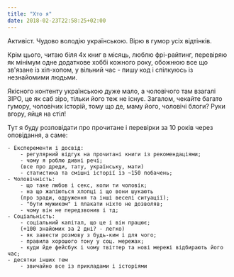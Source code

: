 ```yaml
---
title: "Хто я"
date: 2018-02-23T22:58:25+02:00
---
```

Активіст. Чудово володію українською. Вірю в гумор усіх відтінків.

Крім цього, читаю біля 4х книг в місяць, люблю фрі-райтинг,
перевіряю як мінімум одне додаткове хоббі кожного року,
обожнюю все що зв'язане із хіп-хопом,
у вільний час - пишу код і спілкуюсь із незнайомими людьми.

Якісного контенту українською дуже мало, а чоловічого там взагалі ЗІРО, це як
саб зіро, тільки його теж не існує. Загалом, чекайте багато гумору, 
чоловічих історій, тому що де, маму його, чоловічі блоги? Руки вгору, яйця на стіл!

Тут я буду розповідати про прочитане і перевірки за 10 років через оповідання, а саме:

    - Експеременти і досвід:
        - регулярний відгук на прочитані книги із рекомендаціями;
        - чому я роблю дивні речі;
        (все про дреди, тату, українську, мати)
        - статистика та смішні історії із ~150 побачень;
    - Чоловічність:
        - що таке любов і секс, коли ти чоловік;
        - на що жаліються хлопці і що вони шукають 
        (про зради, одруження та інші веселі ситуації);
        - "бути мужиком" і плакати ніхто не дозволяв;
        - чому він не передзвонив і тд;
    - Соціальність:
        - соціальний капітал, що це і він працює; 
        (+100 знайомих за 2 дні? - легко)
        - як завести розмову з будь-ким і для чого;
        - правила хорошого тону у соц. мережах;
        - куди йде фейсбук і чому твіттер та нові мережі відбирають його час;
    - десятки інших тем
        - звичайно все із прикладами і історіями